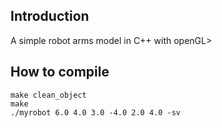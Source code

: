 ## Introduction

A simple robot arms model in C++ with openGL>

## How to compile

```
make clean_object
make
./myrobot 6.0 4.0 3.0 -4.0 2.0 4.0 -sv
```
